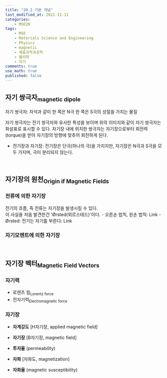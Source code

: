 ```yaml
---
title: "20.2 기본 개념"
last_modified_at: 2021-11-11
categories:
    - MSE20
tags:
    - MSE
    - Materials Science and Engineering
    - Physics
    - magnetic
    - 재료과학과공학
    - 물리학
    - 자기
comments: true
use_math: true
published: false
---
```


<h2>자기 쌍극자<sub>magnetic dipole</sub></h2>

자기 쌍극자: 자석과 같이 한 쪽은 N극 한 쪽은 S극의 성질을 가지는 물질

자기 쌍극자는 전기 쌍극자와 유사한 특성을 보이며 위의 이미지와 같이 자기 쌍극자는 화살표로 표시할 수 있다.
자기장 내에 위치한 쌍극자는 자기장으로부터 회전력(torque)을 받아 자기장의 방향에 맞추어 회전하게 된다.

- 전기장과 자기장: 전기장은 단극(하나의 극)을 가지지만, 자기장은 N극과 S극을 모두 가지며, 극이 분리되지 않는다.

<br/>

<h2>자기장의 원천<sub>Origin if Magnetic Fields</sub></h2>

<h3>전류에 의한 자기장</h3>

전기의 흐름, 즉 전류는 자기장을 발생시킬 수 있다.\
이 사실을 처음 발견한건 'Ørsted(외르스테드)'이다. 
    - 오른손 법칙, 왼손 법칙: Link
    - Ørsted: 전기는 자기를 부른다: Link

<h3>자기모멘트에 의한 자기장</h3>



<br/>

<h2>자기장 벡터<sub>Magnetic Field Vectors</sub></h2>

<h3>자기력</h3>

- 로렌츠 힘<sub>Lorentz force</sub>
- 전자기력<sub>Electromagnetic force</sub>

<h3>자기장</h3>

- **자계강도** [H자기장, applied magnetic field]



- **자기장** [B자기장, magnetic field]



- **투자율** (permeability)



- **자화** [자화도, magnetization]



- **자화율** (magnetic susceptibility)


